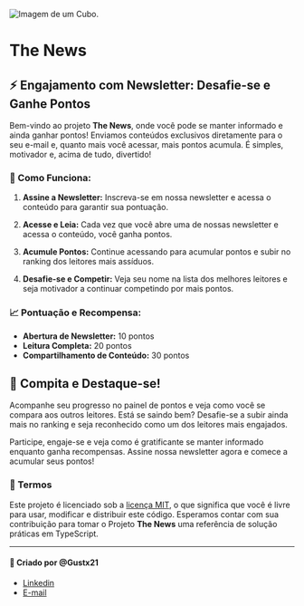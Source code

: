 ![Imagem de um Cubo.](https://img.icons8.com/?size=100&id=5pdFGqqFSBYr&format=png&color=000000)

# The News

## :zap: Engajamento com Newsletter: Desafie-se e Ganhe Pontos
 Bem-vindo ao projeto **The News**, onde você pode se manter informado e ainda ganhar pontos! Enviamos conteúdos exclusivos diretamente para o seu e-mail e, quanto mais você acessar, mais pontos acumula. É simples, motivador e, acima de tudo, divertido!

### :pushpin: Como Funciona:
1. **Assine a Newsletter:** Inscreva-se em nossa newsletter e acessa o conteúdo para garantir sua pontuação.

2. **Acesse e Leia:** Cada vez que você abre uma de nossas newsletter e acessa o conteúdo, você ganha pontos.

3. **Acumule Pontos:** Continue acessando para acumular pontos e subir no ranking dos leitores mais assíduos.

4. **Desafie-se e Competir:** Veja seu nome na lista dos melhores leitores e seja motivador a continuar competindo por mais pontos.

### :chart_with_upwards_trend: Pontuação e Recompensa:
- **Abertura de Newsletter:** 10 pontos
- **Leitura Completa:** 20 pontos
- **Compartilhamento de Conteúdo:** 30 pontos

## :triangular_flag_on_post: Compita e Destaque-se!
 Acompanhe seu progresso no painel de pontos e veja como você se compara aos outros leitores. Está se saindo bem? Desafie-se a subir ainda mais no ranking e seja reconhecido como um dos leitores mais engajados.

 Participe, engaje-se e veja como é gratificante se manter informado enquanto ganha recompensas. Assine nossa newsletter agora e comece a acumular seus pontos!

### :page_facing_up: Termos
Este projeto é licenciado sob a [licença MIT](LICENSE), o que significa que você é livre para usar, modificar e distribuir este código. Esperamos contar com sua contribuição para tomar o Projeto **The News** uma referência de solução práticas em TypeScript.

---
#### :rocket: Criado por **@Gustx21**
- [Linkedin](https://linkedin.com/in/gustx21)
- [E-mail](mailto://gugamathiaz12@gmail.com)
